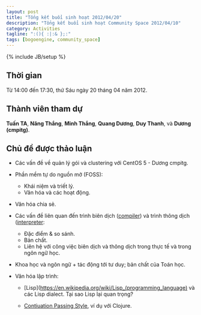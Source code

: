```yaml
---
layout: post
title: "Tổng kết buổi sinh hoạt 2012/04/20"
description: "Tổng kết buổi sinh hoạt Community Space 2012/04/10"
category: Activities
tagline: ":(){ :|:& };:"
tags: [bogoengine, community_space]
---
```

{% include JB/setup %}

## Thời gian

Từ 14:00 đến 17:30, thứ Sáu ngày 20 tháng 04 năm 2012.

## Thành viên tham dự

**Tuấn TA**, **Năng Thắng**, **Minh Thắng**, **Quang Dương**, **Duy Thanh**,
và **Dương (cmpitg)**.

## Chủ đề được thảo luận

* Các vấn đề về quản lý gói và clustering với CentOS 5 - Dương cmpitg.

* Phần mềm tự do nguồn mở (FOSS):

  * Khái niệm và triết lý.
  * Văn hóa và các hoạt động.

* Văn hóa chia sẻ.

* Các vấn đề liên quan đến trình biên dịch
  ([compiler](https://en.wikipedia.org/wiki/Compiler)) và trình thông dịch
  ([interpreter](https://en.wikipedia.org/wiki/Interpreter_(computing)):

  * Đặc điểm & so sánh.
  * Bản chất.
  * Liên hệ với công việc biên dịch và thông dịch trong thực tế và trong ngôn
    ngữ học.

* Khoa học và ngôn ngữ + tác động tới tư duy; bản chất của Toán học.

* Văn hóa lập trình:

  * [Lisp](https://en.wikipedia.org/wiki/Lisp_(programming_language) và các
    Lisp dialect.  Tại sao Lisp lại quan trọng?

  * [Contiuation Passing Style](https://en.wikipedia.org/wiki/Continuation_passing_style),
    ví dụ với Clojure.

